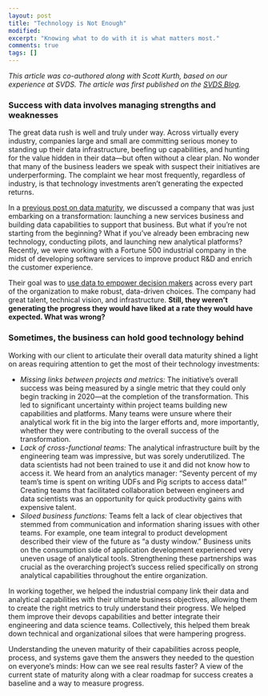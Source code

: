 ```yaml
---
layout: post
title: "Technology is Not Enough"
modified:
excerpt: "Knowing what to do with it is what matters most."
comments: true
tags: []
---
```



*This article was co-authored along with Scott Kurth, based on our experience at SVDS. The article was first published on the [SVDS Blog][0].*

### Success with data involves managing strengths and weaknesses

The great data rush is well and truly under way. Across virtually every industry, companies large and small are committing serious money to standing up their data infrastructure, beefing up capabilities, and hunting for the value hidden in their data—but often without a clear plan. No wonder that many of the business leaders we speak with suspect their initiatives are underperforming. The complaint we hear most frequently, regardless of industry, is that technology investments aren’t generating the expected returns.

In a [previous post on data maturity][1], we discussed a company that was just embarking on a transformation: launching a new services business and building data capabilities to support that business. But what if you’re not starting from the beginning? What if you’ve already been embracing new technology, conducting pilots, and launching new analytical platforms? Recently, we were working with a Fortune 500 industrial company in the midst of developing software services to improve product R&D and enrich the customer experience.

Their goal was to [use data to empower decision makers][2] across every part of the organization to make robust, data-driven choices. The company had great talent, technical vision, and infrastructure. **Still, they weren’t generating the progress they would have liked at a rate they would have expected. What was wrong?**

### Sometimes, the business can hold good technology behind

Working with our client to articulate their overall data maturity shined a light on areas requiring attention to get the most of their technology investments:
* *Missing links between projects and metrics:* The initiative’s overall success was being measured by a single metric that they could only begin tracking in 2020—at the completion of the transformation. This led to significant uncertainty within project teams building new capabilities and platforms. Many teams were unsure where their analytical work fit in the big into the larger efforts and, more importantly, whether they were contributing to the overall success of the transformation.
* *Lack of cross-functional teams:* The analytical infrastructure built by the engineering team was impressive, but was sorely underutilized. The data scientists had not been trained to use it and did not know how to access it. We heard from an analytics manager: “Seventy percent of my team’s time is spent on writing UDFs and Pig scripts to access data!” Creating teams that facilitated collaboration between engineers and data scientists was an opportunity for quick productivity gains with expensive talent.
* *Siloed business functions:* Teams felt a lack of clear objectives that stemmed from communication and information sharing issues with other teams. For example, one team integral to product development described their view of the future as “a dusty window.” Business units on the consumption side of application development experienced very uneven usage of analytical tools. Strengthening these partnerships was crucial as the overarching project’s success relied specifically on strong analytical capabilities throughout the entire organization.

In working together, we helped the industrial company link their data and analytical capabilities with their ultimate business objectives, allowing them to create the right metrics to truly understand their progress. We helped them improve their devops capabilities and better integrate their engineering and data science teams. Collectively, this helped them break down technical and organizational siloes that were hampering progress.

Understanding the uneven maturity of their capabilities across people, process, and systems gave them the answers they needed to the question on everyone’s minds: How can we see real results faster? A view of the current state of maturity along with a clear roadmap for success creates a baseline and a way to measure progress.

[0]: https://www.svds.com/value-centered-data-maturity/
[1]: https://www.svds.com/first-steps-strategy/
[2]: https://svds.com/building-a-data-driven-culture/